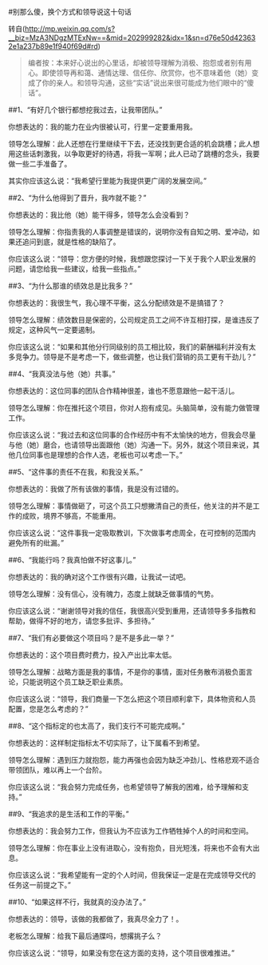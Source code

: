 #别那么傻，换个方式和领导说这十句话

转自(http://mp.weixin.qq.com/s?__biz=MzA3NDgzMTExNw==&mid=202999282&idx=1&sn=d76e50d423632e1a237b89e1f940f69d#rd)


> 编者按：本来好心说出的心里话，却被领导理解为消极、抱怨或者别有用心。即使领导再和蔼、通情达理、信任你、欣赏你，也不意味着他（她）变成了你的亲人。和领导沟通，这些“实话”说出来很可能成为他们眼中的“傻话”。


##1、“有好几个银行都想挖我过去，让我带团队。”

你想表达的：我的能力在业内很被认可，行里一定要重用我。

领导怎么理解：此人还想在行里继续干下去，还没找到更合适的机会跳槽；此人想用这些话刺激我，以争取更好的待遇，将我一军啊；此人已动了跳槽的念头，我要做一些二手准备了。

其实你应该这么说：“我希望行里能为我提供更广阔的发展空间。”


##2、“为什么他得到了晋升，我咋就不能？”

你想表达的：我比他（她）能干得多，领导怎么会没看到？

领导怎么理解：你指责我的人事调整是错误的，说明你没有自知之明、爱冲动，如果还追问到底，就是性格的缺陷了。

你应该这么说：“领导：您方便的时候，我想跟您探讨一下关于我个人职业发展的问题，请您给我一些建议，给我一些指点。”


##3、“为什么那谁的绩效总是比我多？”

你想表达的：我很生气，我心理不平衡，这么分配绩效是不是搞错了？

领导怎么理解：绩效数目是保密的，公司规定员工之间不许互相打探，是谁违反了规定，这种风气一定要遏制。

你应该这么说：“如果和其他分行同级别的员工相比较，我们的薪酬福利并没有太多竞争力。领导是不是考虑一下，做些调整，也让我们营销的员工更有干劲儿？”



##4、“我真没法与他（她）共事。”



你想表达的：这位同事的团队合作精神很差，谁也不愿意跟他一起干活儿。

领导怎么理解：你在推托这个项目，你对人抱有成见。头脑简单，没有能力做管理工作。

你应该这么说：“我过去和这位同事的合作经历中有不太愉快的地方，但我会尽量与他（她）磨合，也请领导出面跟他（她）沟通一下。另外，就这个项目来说，其他几位同事也是理想的合作人选，老板也可以考虑一下。”



##5、“这件事的责任不在我，和我没关系。”



你想表达的：我做了所有该做的事情，我是没有过错的。

领导怎么理解：事情做砸了，可这个员工只想撇清自己的责任，他关注的并不是工作的成败，境界不够高，不能重用。

你应该这么说：“这件事我一定吸取教训，下次做事考虑周全，在可控制的范围内避免所有的纰漏。”



##6、“我能行吗？我真怕做不好这事儿。”



你想表达的：我的确对这个工作很有兴趣，让我试一试吧。

领导怎么理解：没有信心，没有魄力，态度上就缺乏做事情的气势。

你应该这么说：“谢谢领导对我的信任，我很高兴受到重用，还请领导多多指教和帮助，做得不好的地方，请您多批评、多担待。”



##7、“我们有必要做这个项目吗？是不是多此一举？”



你想表达的：这个项目费时费力，投入产出比率太低。

领导怎么理解：战略方面是我的事情，不是你的事情，面对任务散布消极负面言论，只能说明这个员工缺乏职业素质。

你应该这么说：“领导，我们商量一下怎么把这个项目顺利拿下，具体物资和人员配置，您是怎么考虑的？”



##8、“这个指标定的也太高了，我们支行不可能完成啊。”



你想表达的：这样制定指标太不切实际了，让下属看不到希望。

领导怎么理解：遇到压力就抱怨，能力再强也会因为缺乏冲劲儿、性格悲观不适合带领团队，难以再上一个台阶。

你应该这么说：“我会努力完成任务，也希望领导了解我的困难，给予理解和支持。”



##9、“我追求的是生活和工作的平衡。”



你想表达的：我会努力工作，但我认为不应该为工作牺牲掉个人的时间和空间。

领导怎么理解：你在事业上没有进取心，没有抱负，目光短浅，将来也不会有大出息。

你应该这么说：“我希望能有一定的个人时间，但我保证一定是在完成领导交代的任务这一前提之下。”



##10、“如果这样不行，我就真的没办法了。”



你想表达的：领导，该做的我都做了，我真尽全力了！。

老板怎么理解：给我下最后通牒吗，想撂挑子么？

你应该这么说：“领导，如果没有您在这方面的支持，这个项目很难推进。”

